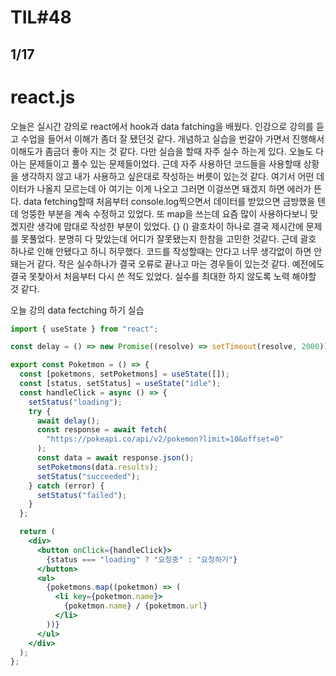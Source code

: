 # TIL#48

## 1/17

# react.js

오늘은 실시간 강의로 react에서 hook과 data fatching을 배웠다. 인강으로 강의를 듣고 수업을 들어서 이해가 좀더 잘 됐던것 같다. 개념하고 실습을 번갈아 가면서 진행해서 이해도가 좀금더 좋아 지는 것 같다. 다만 실습을 할때 자주 실수 하는게 있다. 오늘도 다 아는 문제들이고 풀수 있는 문제들이었다. 근데 자주 사용하던 코드들을 사용할때 상황을 생각하지 않고 내가 사용하고 싶은대로 작성하는 버릇이 있는것 같다. 여기서 어떤 데이터가 나올지 모르는데 아 여기는 이게 나오고 그러면 이걸쓰면 돼겠지 하면 에러가 뜬다. data fetching할때 처음부터 console.log찍으면서 데이터를 받았으면 금방했을 텐데 엉뚱한 부분을 계속 수정하고 있었다. 또 map을 쓰는데 요즘 많이 사용하다보니 맞겠지란 생각에 맘대로 작성한 부분이 있었다. {} () 괄호차이 하나로 결국 제시간에 문제를 못풀었다. 분명히 다 맞았는데 어디가 잘못됐는지 한참을 고민한 것같다. 근데 괄호 하나로 인해 안됐다고 하니 허무했다. 코드를 작성할때는 안다고 너무 생각없이 하면 안돼는거 같다. 작은 실수하나가 결국 오류로 끝나고 마는 경우들이 있는것 같다. 예전에도 결국 못찾아서 처음부터 다시 쓴 적도 있었다. 실수를 최대한 하지 않도록 노력 해야할 것 같다.

오늘 강의 data fectching 하기 실습

```jsx
import { useState } from "react";

const delay = () => new Promise((resolve) => setTimeout(resolve, 2000));

export const Poketmon = () => {
  const [poketmons, setPoketmons] = useState([]);
  const [status, setStatus] = useState("idle");
  const handleClick = async () => {
    setStatus("loading");
    try {
      await delay();
      const response = await fetch(
        "https://pokeapi.co/api/v2/pokemon?limit=10&offset=0"
      );
      const data = await response.json();
      setPoketmons(data.results);
      setStatus("succeeded");
    } catch (error) {
      setStatus("failed");
    }
  };

  return (
    <div>
      <button onClick={handleClick}>
        {status === "loading" ? "요청중" : "요청하기"}
      </button>
      <ul>
        {poketmons.map((poketmon) => (
          <li key={poketmon.name}>
            {poketmon.name} / {poketmon.url}
          </li>
        ))}
      </ul>
    </div>
  );
};
```
